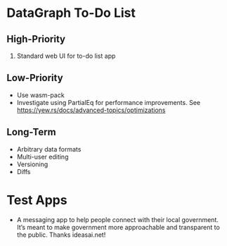 # DataGraph To-Do List

## High-Priority

1. Standard web UI for to-do list app

## Low-Priority

* Use wasm-pack
* Investigate using PartialEq for performance improvements. See https://yew.rs/docs/advanced-topics/optimizations

## Long-Term

* Arbitrary data formats
* Multi-user editing
* Versioning
* Diffs

# Test Apps

*  A messaging app to help people connect with their local government. It’s meant to make government more approachable and  transparent to the public. Thanks ideasai.net!